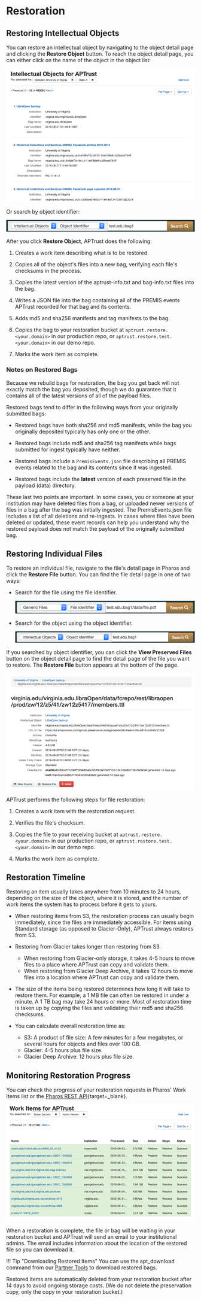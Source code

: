 # Restoration

## Restoring Intellectual Objects

You can restore an intellectual object by navigating to the object detail page and clicking the __Restore Object__ button. To reach the object detail page, you can either click on the name of the object in the object list:

![List of intellectual objects](../img/pharos/ObjectList.png)

Or search by object identifier:

![Pharos search by object identifier](../img/pharos/ObjectSearch.png)

After you click __Restore Object__, APTrust does the following:

1. Creates a work item describing what is to be restored.

1. Copies all of the object's files into a new bag, verifying each file's checksums in the process.

1. Copies the latest version of the aptrust-info.txt and bag-info.txt files into the bag.

1. Writes a JSON file into the bag containing all of the PREMIS events APTrust recorded for that bag and its contents.

1. Adds md5 and sha256 manifests and tag manifests to the bag.

1. Copies the bag to your restoration bucket at `aptrust.restore.<your.domain>` in our production repo, or `aptrust.restore.test.<your.domain>` in our demo repo.

1. Marks the work item as complete.


### Notes on Restored Bags

Because we rebuild bags for restoration, the bag you get back will not exactly match the bag you deposited, though we do guarantee that it contains all of the latest versions of all of the payload files.

Restored bags tend to differ in the following ways from your originally submitted bags:

* Restored bags have both sha256 and md5 manifests, while the bag you originally deposited typically has only one or the other.

* Restored bags include md5 and sha256 tag manifests while bags submitted for ingest typically have neither.

* Restored bags include a `PremisEvents.json` file describing all PREMIS events related to the bag and its contents since it was ingested.

* Restored bags include the __latest__ version of each preserved file in the payload (data) directory.

These last two points are important. In some cases, you or someone at your institution may have deleted files from a bag, or uploaded newer versions of files in a bag after the bag was initially ingested. The PremisEvents.json file includes a list of all deletions and re-ingests. In cases where files have been deleted or updated, these event records can help you understand why the restored payload does not match the payload of the originally submitted bag.


## Restoring Individual Files

To restore an individual file, navigate to the file's detail page in Pharos and click the __Restore File__ button. You can find the file detail page in one of two ways:

* Search for the file using the file identifier.

    ![Pharos search by file identifier](../img/pharos/FileSearch.png)

* Search for the object using the object identifier.

    ![Pharos search by object identifier](../img/pharos/ObjectSearch.png)

If you searched by object identifier, you can click the __View Preserved Files__ button on the object detail page to find the detail page of the file you want to restore. The __Restore File__ button appears at the bottom of the page.

![Pharos File Detail page showing the restore button](../img/pharos/FileDetail.png)

APTrust performs the following steps for file restoration:

1. Creates a work item with the restoration request.

1. Verifies the file's checksum.

1. Copies the file to your receiving bucket at `aptrust.restore.<your.domain>` in our production repo, or `aptrust.restore.test.<your.domain>` in our demo repo.

1. Marks the work item as complete.

## Restoration Timeline

Restoring an item usually takes anywhere from 10 minutes to 24 hours, depending on the size of the object, where it is stored, and the number of work items the system has to process before it gets to yours.

* When restoring items from S3, the restoration process can usually begin immediately, since the files are immediately accessible. For items using Standard storage (as opposed to Glacier-Only), APTrust always restores from S3.

* Restoring from Glacier takes longer than restoring from S3.
    * When restoring from Glacier-only storage, it takes 4-5 hours to move files to a place where APTrust can copy and validate them.
    * When restoring from Glacier Deep Archive, it takes 12 hours to move files into a location where APTrust can copy and validate them.

* The size of the items being restored determines how long it will take to restore them. For example, a 1 MB file can often be restored in under a minute. A 1 TB bag may take 24 hours or more. Most of restoration time is taken up by copying the files and validating their md5 and sha256 checksums.

* You can calculate overall restoration time as:
    * S3: A product of file size: A few minutes for a few megabytes, or several hours for objects and files over 100 GB.
    * Glacier: 4-5 hours plus file size.
    * Glacier Deep Archive: 12 hours plus file size.

## Monitoring Restoration Progress

You can check the progress of your restoration requests in Pharos' Work Items list or the [Pharos REST API](https://aptrust.github.io/pharos/){target=_blank}.

![Pharos work items list showing completed restoration requests](../img/pharos/RestorationWorkItems.png)

When a restoration is complete, the file or bag will be waiting in your restoration bucket and APTrust will send an email to your institutional admins. The email includes information about the location of the restored file so you can download it.

!!! Tip "Downloading Restored Items"
    You can use the apt_download command from our [Partner Tools](../partner_tools.md) to download restored bags.

Restored items are automatically deleted from your restoration bucket after 14 days to avoid ongoing storage costs. (We do not delete the preservation copy, only the copy in your restoration bucket.)
